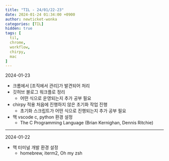```yaml
---
title: "TIL - 24/01/22-23"
date: 2024-01-24 01:34:00 +0900
author: newticket-wonka
categories: [TIL]
hidden: true
tags: [
  til,
  chrome,
  workflow,
  chirpy,
  mac
]
---
```


2024-01-23

* 크롬에서 [조직에서 관리]가 발견되어 처리
* 깃허브 블로그 워크플로 정리
  * 어떤 식으로 운영되는지 추가 공부 필요
* chirpy 적용 처음에 진행하지 않은 초기화 작업 진행
  * 초기화 스크립트가 어떤 식으로 진행되는지 추가 공부 필요
* 맥 vscode c, python 환경 설정
  * The C Programming Language (Brian Kernighan, Dennis Ritchie)

---

2024-01-22

* 맥 터미널 개발 환경 설정
  * homebrew, iterm2, Oh my zsh
